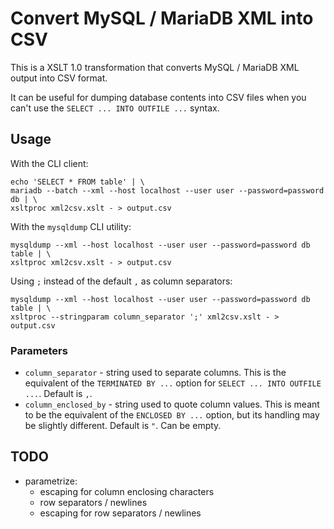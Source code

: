 # Convert MySQL / MariaDB XML into CSV

This is a XSLT 1.0 transformation that converts MySQL / MariaDB XML output into
CSV format.

It can be useful for dumping database contents into CSV files when you can't use
the `SELECT ... INTO OUTFILE ...` syntax.


## Usage

With the CLI client:

    echo 'SELECT * FROM table' | \
    mariadb --batch --xml --host localhost --user user --password=password db | \
    xsltproc xml2csv.xslt - > output.csv

With the `mysqldump` CLI utility:

    mysqldump --xml --host localhost --user user --password=password db table | \
    xsltproc xml2csv.xslt - > output.csv

Using `;` instead of the default `,` as column separators:

    mysqldump --xml --host localhost --user user --password=password db table | \
    xsltproc --stringparam column_separator ';' xml2csv.xslt - > output.csv


### Parameters

- `column_separator` - string used to separate columns. This is the equivalent
  of the `TERMINATED BY ...` option for `SELECT ... INTO OUTFILE ...`. Default
  is `,`.
- `column_enclosed_by` - string used to quote column values. This is meant to be
  the equivalent of the `ENCLOSED BY ...` option, but its handling may be
  slightly different. Default is `"`. Can be empty.


## TODO

* parametrize:
    - escaping for column enclosing characters
    - row separators / newlines
    - escaping for row separators / newlines
